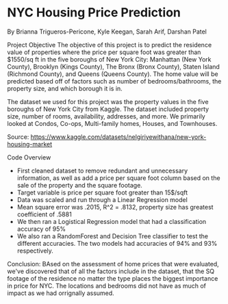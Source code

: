 # NYC Housing Price Prediction
By Brianna Trigueros-Pericone, Kyle Keegan, Sarah Arif, Darshan Patel

Project Objective
The objective of this project is to predict the residence value of properties where the price per square foot was greater than $1550/sq ft in the five boroughs of New York City: Manhattan (New York County), Brooklyn (Kings County), The Bronx (Bronx County), Staten Island (Richmond County), and Queens (Queens County). 
The home value will be predicted based off of factors such as number of bedrooms/bathrooms, the property size, and which borough it is in.

The dataset we used for this project was the property values in the five boroughs of New York City from Kaggle. The dataset included property size, number of rooms, availability, addresses, and more. 
We primarily looked at Condos, Co-ops, Multi-family homes, Houses, and Townhouses.

Source: https://www.kaggle.com/datasets/nelgiriyewithana/new-york-housing-market

Code Overview
- First cleaned dataset to remove redundant and unnecessary information, as well as add a price per square foot column based on the sale of the property and the square footage. 
- Target variable is price per square foot greater than 15$/sqft
- Data was scaled and run through a Linear Regression model
- Mean square error was .2015, R^2 = .8132, property size has greatest coefficient of .5881
- We then ran a Logistical Regression model that had a classification accuracy of 95%
- We also ran a RandomForest and Decision Tree classifier to test the different accuracies. The two models had accuracies of 94% and 93% respectively. 

Conclusion:
BAsed on the assessment of home prices that were evaluated, we've discovered that of all the factors include in the dataset, that the SQ footage of the residence no matter the type places the biggest importance in price for NYC. The locations and bedrooms did not have as much of impact as we had orrignally assumed. 
